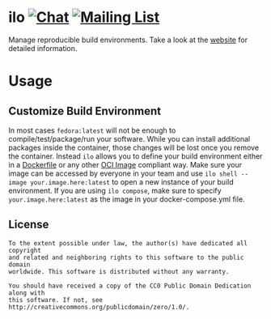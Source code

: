 # ilo [![Chat](https://img.shields.io/badge/matrix-%23ilo:matrix.org-brightgreen.svg?style=social&label=Matrix)](https://matrix.to/#/#ilo:matrix.org) [![Mailing List](https://img.shields.io/badge/email-ilo%40metio.groups.io%20-brightgreen.svg?style=social&label=Mail)](https://metio.groups.io/g/ilo/topics)

Manage reproducible build environments. Take a look at the [website](https://ilo.projects.metio.wtf/) for detailed information.

# Usage

## Customize Build Environment

In most cases `fedora:latest` will not be enough to compile/test/package/run your software.
While you can install additional packages inside the container, those changes will be lost once you remove the container.
Instead `ilo` allows you to define your build environment either in a [Dockerfile](https://docs.docker.com/engine/reference/builder/) or any other [OCI Image](https://github.com/opencontainers/image-spec/blob/master/spec.md) compliant way.
Make sure your image can be accessed by everyone in your team and use `ilo shell --image your.image.here:latest` to open a new instance of your build environment.
If you are using `ilo compose`, make sure to specify `your.image.here:latest` as the image in your docker-compose.yml file.


## License

```
To the extent possible under law, the author(s) have dedicated all copyright
and related and neighboring rights to this software to the public domain
worldwide. This software is distributed without any warranty.

You should have received a copy of the CC0 Public Domain Dedication along with
this software. If not, see http://creativecommons.org/publicdomain/zero/1.0/.
```
